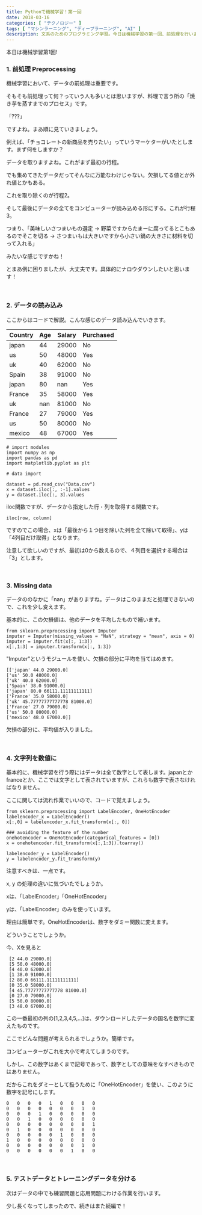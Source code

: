 ```yaml
---
title: Pythonで機械学習！第一回
date: 2018-03-16
categories: [ "テクノロジー" ]
tags: [ "マシンラーニング", "ディープラーニング", "AI" ]
description: 文系のためのプログラミング学習。今日は機械学習の第一回、前処理を行います。
---
```




本日は機械学習第1回!



### 1. 前処理 Preprocessing

機械学習において、データの前処理は重要です。

そもそも前処理って何？っていう人も多いとは思いますが、料理で言う所の「焼き芋を蒸すまでのプロセス」です。

「???」

ですよね。まあ順に見ていきましょう。

例えば、「チョコレートの新商品を売りたい」っていうマーケターがいたとします。まず何をしますか？

データを取りますよね。これがまず最初の行程。

でも集めてきたデータだってそんなに万能なわけじゃない。欠損してる値とか外れ値とかもある。

これを取り除くのが行程2。

そして最後にデータの全てをコンピューターが読み込める形にする。これが行程3。

つまり、「美味しいさつまいもの選定 → 野菜ですからたまーに腐ってるとこもあるのでそこを切る → さつまいもは大きいですから小さい鍋の大きさに材料を切って入れる」

みたいな感じですかね！

とまあ例に困りましたが、大丈夫です。具体的にナロウダウンしたいと思います！

</br>

### 2. データの読み込み

ここからはコードで解説。こんな感じのデータ読み込んでいきます。

| Country | Age | Salary | Purchased |
|---------|-----|--------|-----------|
| japan   | 44  | 29000  | No        |
| us      | 50  | 48000  | Yes       |
| uk      | 40  | 62000  | No        |
| Spain   | 38  | 91000  | No        |
| japan   | 80  |  nan   | Yes       |
| France  | 35  | 58000  | Yes       |
| uk      | nan | 81000  | No        |
| France  | 27  | 79000  | Yes       |
| us      | 50  | 80000  | No        |
| mexico  | 48  | 67000  | Yes       |


    # import modules
    import numpy as np
    import pandas as pd
    import matplotlib.pyplot as plt

    # data import 

    dataset = pd.read_csv("Data.csv")
    x = dataset.iloc[:, :-1].values
    y = dataset.iloc[:, 3].values


iloc関数ですが、データから指定した行・列を取得する関数です。

    iloc[row, column]

ですのでこの場合、xは「最後から１つ目を除いた列を全て除いて取得」、yは「4列目だけ取得」となります。

注意して欲しいのですが、最初は0から数えるので、４列目を選択する場合は「3」とします。

</br>

### 3. Missing data

データののなかに「nan」がありますね。データはこのままだと処理できないので、これを少し変えます。

基本的に、この欠損値は、他のデータを平均したもので補います。

    from sklearn.preprocessing import Imputer
    imputer = Imputer(missing_values = "NaN", strategy = "mean", axis = 0)
    imputer = imputer.fit(x[:, 1:3])
    x[:,1:3] = imputer.transform(x[:, 1:3])

"Imputer"というモジュールを使い、欠損の部分に平均を当てはめます。

    [['japan' 44.0 29000.0]
    ['us' 50.0 48000.0]
    ['uk' 40.0 62000.0]
    ['Spain' 38.0 91000.0]
    ['japan' 80.0 66111.11111111111]
    ['France' 35.0 58000.0]
    ['uk' 45.77777777777778 81000.0]
    ['France' 27.0 79000.0]
    ['us' 50.0 80000.0]
    ['mexico' 48.0 67000.0]]

欠損の部分に、平均値が入りました。

</br>

### 4. 文字列を数値に

基本的に、機械学習を行う際にはデータは全て数字として表します。japanとかfranceとか、ここでは文字として表されていますが、これらも数字で表さなければなりません。

ここに関しては流れ作業でいいので、コードで覚えましょう。

    from sklearn.preprocessing import LabelEncoder, OneHotEncoder
    labelencoder_x = LabelEncoder()
    x[:,0] = labelencoder_x.fit_transform(x[:, 0])

    ### avoiding the feature of the number
    onehotencoder = OneHotEncoder(categorical_features = [0])
    x = onehotencoder.fit_transform(x[:,1:3]).toarray()

    labelencoder_y = LabelEncoder()
    y = labelencoder_y.fit_transform(y)
    
注意すべきは、一点です。

x, y の処理の違いに気づいたでしょうか。

xは、「LabelEncoder」「OneHotEncoder」

yは、「LabelEncoder」のみを使っています。

理由は簡単です。OneHotEncoderは、数字をダミー関数に変えます。

どういうことでしょうか。

今、Xを見ると

	 [2 44.0 29000.0]
	 [5 50.0 48000.0]
	 [4 40.0 62000.0]
	 [1 38.0 91000.0]
	 [2 80.0 66111.11111111111]
	 [0 35.0 58000.0]
	 [4 45.77777777777778 81000.0]
	 [0 27.0 79000.0]
	 [5 50.0 80000.0]
	 [3 48.0 67000.0]

この一番最初の列の[1,2,3,4,5,...]は、ダウンロードしたデータの国名を数字に変えたものです。

ここでどんな問題が考えられるでしょうか。簡単です。

コンピューターがこれを大小で考えてしまうのです。

しかし、この数字はあくまで記号であって、数字としての意味をなすべきものではありません。

だからこれをダミーとして扱うために「OneHotEncoder」を使い、このように数字を記号にします。

	0	0	0	0	1	0	0	0	0
	0	0	0	0	0	0	0	1	0
	0	0	0	1	0	0	0	0	0
	0	0	1	0	0	0	0	0	0
	0	0	0	0	0	0	0	0	1
	0	1	0	0	0	0	0	0	0
	0	0	0	0	0	1	0	0	0
	1	0	0	0	0	0	0	0	0
	0	0	0	0	0	0	0	1	0
	0	0	0	0	0	0	1	0	0


</br>

### 5. テストデータとトレーニングデータを分ける

次はデータの中でも練習問題と応用問題にわける作業を行います。

少し長くなってしまったので、続きはまた続編で！

<br/>

<script type="text/javascript">amzn_assoc_ad_type ="responsive_search_widget"; amzn_assoc_tracking_id ="kumamon10a-22"; amzn_assoc_marketplace ="amazon"; amzn_assoc_region ="JP"; amzn_assoc_placement =""; amzn_assoc_search_type = "search_widget";amzn_assoc_width ="auto"; amzn_assoc_height ="auto"; amzn_assoc_default_search_category =""; amzn_assoc_default_search_key ="機械学習";amzn_assoc_theme ="light"; amzn_assoc_bg_color ="FFFFFF"; </script><script src="//z-fe.amazon-adsystem.com/widgets/q?ServiceVersion=20070822&Operation=GetScript&ID=OneJS&WS=1&Marketplace=JP"></script>

<br/>